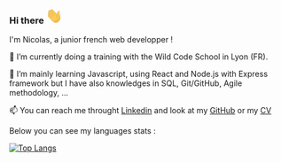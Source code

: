 ### Hi there <img src='https://github.com/nicolasdantas/nicolasdantas/blob/main/wave.gif' width="30px"/>

I'm Nicolas, a junior french web developper !

🔭 I’m currently doing a training with the Wild Code School in Lyon (FR).

🌱 I’m mainly learning Javascript, using React and Node.js with Express framework but I have also knowledges in SQL, Git/GitHub, Agile methodology, ...

📫 You can reach me throught [Linkedin](https://www.linkedin.com/in/nicolas-dantas/) and look at my [GitHub](https://github.com/nicolasdantas) or my [CV](https://drive.google.com/file/d/1Nm6gAzqjurwRMUmHzSyqLrzJ3ufPXCWk/view?usp=sharing&embedded=true) 

Below you can see my languages stats :

[![Top Langs](https://github-readme-stats.vercel.app/api/top-langs/?username=nicolasdantas)](https://github.com/anuraghazra/github-readme-stats)


<!--
**nicolasdantas/nicolasdantas** is a ✨ _special_ ✨ repository because its `README.md` (this file) appears on your GitHub profile.

Here are some ideas to get you started:

- 🔭 I’m currently working on ...
- 🌱 I’m currently learning ...
- 👯 I’m looking to collaborate on ...
- 🤔 I’m looking for help with ...
- 💬 Ask me about ...
- 📫 How to reach me: ...
- 😄 Pronouns: ...
- ⚡ Fun fact: ...
-->
